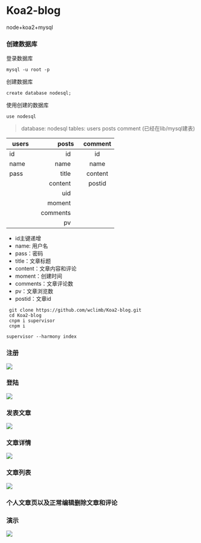 # Koa2-blog
node+koa2+mysql

### 创建数据库 

登录数据库
```
mysql -u root -p
```
创建数据库
```
create database nodesql;
```
使用创建的数据库
```
use nodesql
```


> database: nodesql  tables: users posts comment  (已经在lib/mysql建表)

 | users   | posts    |  comment  |
| -------- | -----:   | :----: |
| id        | id      |   id    |
| name        | name      |   name    |
| pass        | title      |   content    |
|         | content      |   postid    |
|         | uid      |       |
|         | moment      |       |
|         | comments      |       |
|        | pv      |       |

* id主键递增
* name: 用户名
* pass：密码
* title：文章标题
* content：文章内容和评论
* moment：创建时间
* comments：文章评论数
* pv：文章浏览数
* postid：文章id

```
 git clone https://github.com/wclimb/Koa2-blog.git
 cd Koa2-blog
 cnpm i supervisor
 cnpm i 
```
```
supervisor --harmony index
```


### 注册

![](http://oswpupqu5.bkt.clouddn.com/signup.png)

### 登陆

![](http://oswpupqu5.bkt.clouddn.com/signin.png)

### 发表文章

![](http://oswpupqu5.bkt.clouddn.com/create.png)

### 文章详情

![](http://oswpupqu5.bkt.clouddn.com/postcontent.png)

### 文章列表

![](http://oswpupqu5.bkt.clouddn.com/posts.png)

### 个人文章页以及正常编辑删除文章和评论

### 演示

![](http://oswpupqu5.bkt.clouddn.com/blog.gif)
